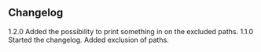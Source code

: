 ## Changelog

1.2.0 Added the possibility to print something in <head> on the excluded paths.
1.1.0 Started the changelog. Added exclusion of paths.
